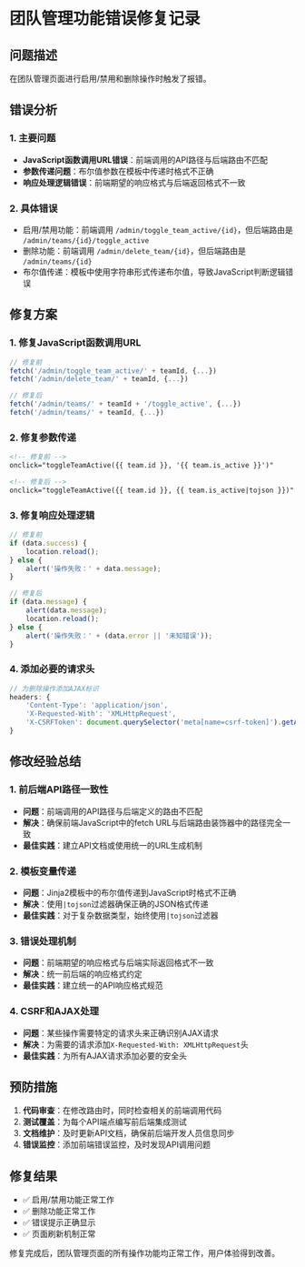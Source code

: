 # 团队管理功能错误修复记录

## 问题描述
在团队管理页面进行启用/禁用和删除操作时触发了报错。

## 错误分析

### 1. 主要问题
- **JavaScript函数调用URL错误**：前端调用的API路径与后端路由不匹配
- **参数传递问题**：布尔值参数在模板中传递时格式不正确
- **响应处理逻辑错误**：前端期望的响应格式与后端返回格式不一致

### 2. 具体错误
- 启用/禁用功能：前端调用 `/admin/toggle_team_active/{id}`，但后端路由是 `/admin/teams/{id}/toggle_active`
- 删除功能：前端调用 `/admin/delete_team/{id}`，但后端路由是 `/admin/teams/{id}`
- 布尔值传递：模板中使用字符串形式传递布尔值，导致JavaScript判断逻辑错误

## 修复方案

### 1. 修复JavaScript函数调用URL
```javascript
// 修复前
fetch('/admin/toggle_team_active/' + teamId, {...})
fetch('/admin/delete_team/' + teamId, {...})

// 修复后
fetch('/admin/teams/' + teamId + '/toggle_active', {...})
fetch('/admin/teams/' + teamId, {...})
```

### 2. 修复参数传递
```html
<!-- 修复前 -->
onclick="toggleTeamActive({{ team.id }}, '{{ team.is_active }}')"

<!-- 修复后 -->
onclick="toggleTeamActive({{ team.id }}, {{ team.is_active|tojson }})"
```

### 3. 修复响应处理逻辑
```javascript
// 修复前
if (data.success) {
    location.reload();
} else {
    alert('操作失败：' + data.message);
}

// 修复后
if (data.message) {
    alert(data.message);
    location.reload();
} else {
    alert('操作失败：' + (data.error || '未知错误'));
}
```

### 4. 添加必要的请求头
```javascript
// 为删除操作添加AJAX标识
headers: {
    'Content-Type': 'application/json',
    'X-Requested-With': 'XMLHttpRequest',
    'X-CSRFToken': document.querySelector('meta[name=csrf-token]').getAttribute('content')
}
```

## 修改经验总结

### 1. 前后端API路径一致性
- **问题**：前端调用的API路径与后端定义的路由不匹配
- **解决**：确保前端JavaScript中的fetch URL与后端路由装饰器中的路径完全一致
- **最佳实践**：建立API文档或使用统一的URL生成机制

### 2. 模板变量传递
- **问题**：Jinja2模板中的布尔值传递到JavaScript时格式不正确
- **解决**：使用`|tojson`过滤器确保正确的JSON格式传递
- **最佳实践**：对于复杂数据类型，始终使用`|tojson`过滤器

### 3. 错误处理机制
- **问题**：前端期望的响应格式与后端实际返回格式不一致
- **解决**：统一前后端的响应格式约定
- **最佳实践**：建立统一的API响应格式规范

### 4. CSRF和AJAX处理
- **问题**：某些操作需要特定的请求头来正确识别AJAX请求
- **解决**：为需要的请求添加`X-Requested-With: XMLHttpRequest`头
- **最佳实践**：为所有AJAX请求添加必要的安全头

## 预防措施

1. **代码审查**：在修改路由时，同时检查相关的前端调用代码
2. **测试覆盖**：为每个API端点编写前后端集成测试
3. **文档维护**：及时更新API文档，确保前后端开发人员信息同步
4. **错误监控**：添加前端错误监控，及时发现API调用问题

## 修复结果
- ✅ 启用/禁用功能正常工作
- ✅ 删除功能正常工作
- ✅ 错误提示正确显示
- ✅ 页面刷新机制正常

修复完成后，团队管理页面的所有操作功能均正常工作，用户体验得到改善。